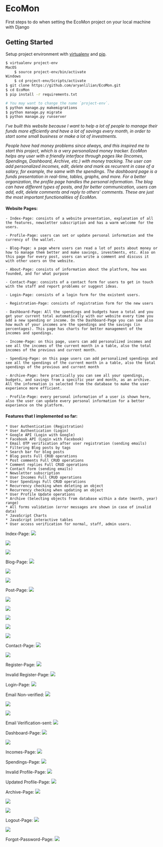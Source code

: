 # EcoMon

First steps to do when setting the EcoMon project on your local machine with Django

## Getting Started

Setup project environment with [virtualenv](https://virtualenv.pypa.io) and [pip](https://pip.pypa.io).

```bash
$ virtualenv project-env
MacOS
    $ source project-env/bin/activate
Windows
    $ cd project-env/Scripts/activate
$ git clone https://github.com/aryanlilian/EcoMon.git
$ cd EcoMon
$ pip install -r requirements.txt

# You may want to change the name `project-env`.
$ python manage.py makemigrations
$ python manage.py migrate
$ python manage.py runserver
```
_I've built this website because I want to help a lot of people to manage their funds more efficiently and have a lot of savings every month, in order to start some small business or make a lot of investments._

_People have had money problems since always, and this inspired me to start this project, which is a very personalized money tracker. EcoMon helps any user with a friendly interface through pages like (Incomes, Spendings, Dashboard, Archive, etc.) with money tracking. The user can add personalized incomes, edit, delete and mark as recurrent in case of a salary, for example, the same with the spendings. The dashboard page is a funds presentation in real-time, tables, graphs, and more. For a better organization, the profile page handles the personal information. The blog can have different types of posts, and for better communication, users can add, edit, delete comments and reply to others' comments. These are just the most important functionalities of EcoMon._

#### Website Pages:
    - Index-Page: consists of a website presentation, explanation of all the features, newsletter subscription and has a warm welcome for the users.

    - Profile-Page: users can set or update personal information and the currency of the wallet.

    - Blog-Page: a page where users can read a lot of posts about money or how to manage them better and make savings, investments, etc. Also on this page for every post, users can write a comment and discuss it with other users on the website.

    - About-Page: consists of information about the platform, how was founded, and for what purpose

    - Contact-Page: consists of a contact form for users to get in touch with the staff and report problems or suggest ideas.

    - Login-Page: consists of a login form for the existent users.

    - Registration-Page: consists of registration form for the new users

    - Dashboard-Page: All the spendings and budgets have a total and you get your current total automatically with our website every time you add a new spending or income. On the Dashboard-Page you can see also how much of your incomes are the spendings and the savings (in percentages). This page has charts for better management of the incomes and spendings.

    - Income-Page: on this page, users can add personalized incomes and see all the incomes of the current month in a table, also the total incomes of the previous and current month.

    - Spending-Page: on this page users can add personalized spendings and see all the spendings of the current month in a table, also the total spendings of the previous and current month

    - Archive-Page: here practically you can see all your spendings, budgets, and savings from a specific year and month, as an archive. All the information is selected from the database to make the user experience more efficient.

    - Profile-Page: every personal information of a user is shown here, also the user can update every personal information for a better experience on the platform.

#### Features that I implemented so far:
    * User Authentication (Registration)
    * User Authentication (Login)
    * Google API (Login with Google)
    * Facebook API (Login with Facebook)
    * Email OTP verification after user registration (sending emails)
    * Filtering Blog posts by tags
    * Search bar for blog posts
    * Blog posts Full CRUD operations
    * Post comments Full CRUD operations
    * Comment replies Full CRUD operations
    * Contact Form (sending emails)
    * Newsletter subscription
    * User Incomes Full CRUD operations
    * User Spendings Full CRUD operations
    * Recurrency checking when deleting an object
    * Recurrency checking when updating an object
    * User Profile Update operations
    * Archive (Selecting objects from database within a date (month, year) range)
    * All forms validation (error messages are shown in case of invalid data)
    * JavaScript Charts
    * JavaScript interactive tables
    * User access verification for normal, staff, admin users.


Index-Page:
![](README-images/index.png)

![](README-images/index-1.png)

![](README-images/index-2.png)

Blog-Page:
![](README-images/blog.png)

![](README-images/blog-1.png)

![](README-images/blog-2.png)

Post-Page:
![](README-images/post.png)

![](README-images/post-1.png)

![](README-images/post-2.png)

![](README-images/post-3.png)

![](README-images/post-4.png)

![](README-images/post-5.png)

Contact-Page:
![](README-images/contact.png)

![](README-images/contact-1.png)

Register-Page:
![](README-images/register.png)

Invalid Register-Page:
![](README-images/invalid-register.png)

Login-Page:
![](README-images/login.png)

Email Non-verified:
![](README-images/email-non-verified.png)

![](README-images/profile-disabled.png)

![](README-images/incomes-disabled.png)

Email Verification-sent:
![](README-images/email-verified-sent.png)

Dashboard-Page:
![](README-images/dashboard.png)

![](README-images/dashboard-2.png)

Incomes-Page:
![](README-images/incomes.png)

Spendings-Page:
![](README-images/spendings.png)

Invalid Profile-Page:
![](README-images/profile-invalid.png)

Updated Profile-Page:
![](README-images/profile-updated.png)

Archive-Page:
![](README-images/archive.png)

![](README-images/archive-1.png)

![](README-images/archive-2.png)

Logout-Page:
![](README-images/logout-1.png)

![](README-images/logout.png)

Forgot-Password-Page:
![](README-images/forgot-password.png)
